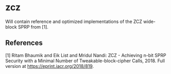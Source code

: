 # zcz
Will contain reference and optimized implementations of the ZCZ wide-block SPRP from [1].


## References
[1] Ritam Bhaumik and Eik List and Mridul Nandi: ZCZ - Achieving n-bit SPRP Security with a Minimal Number of Tweakable-block-cipher Calls, 2018. Full version at https://eprint.iacr.org/2018/819.
